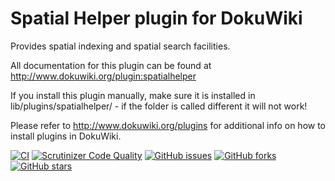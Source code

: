 # Spatial Helper plugin for DokuWiki

Provides spatial indexing and spatial search facilities.

All documentation for this plugin can be found at http://www.dokuwiki.org/plugin:spatialhelper

If you install this plugin manually, make sure it is installed in lib/plugins/spatialhelper/ - if the folder is called different it will not work!

Please refer to http://www.dokuwiki.org/plugins for additional info on how to install plugins in DokuWiki.

[![CI](https://github.com/mprins/dokuwiki-plugin-spatialhelper/actions/workflows/CI.yml/badge.svg)](https://github.com/mprins/dokuwiki-plugin-spatialhelper/actions/workflows/CI.yml)
[![Scrutinizer Code Quality](https://scrutinizer-ci.com/g/mprins/dokuwiki-plugin-spatialhelper/badges/quality-score.png?b=master)](https://scrutinizer-ci.com/g/mprins/dokuwiki-plugin-spatialhelper/?branch=master)
[![GitHub issues](https://img.shields.io/github/issues/mprins/dokuwiki-plugin-spatialhelper.svg)](https://github.com/mprins/dokuwiki-plugin-spatialhelper/issues)
[![GitHub forks](https://img.shields.io/github/forks/mprins/dokuwiki-plugin-spatialhelper.svg)](https://github.com/mprins/dokuwiki-plugin-spatialhelper/network)
[![GitHub stars](https://img.shields.io/github/stars/mprins/dokuwiki-plugin-spatialhelper.svg)](https://github.com/mprins/dokuwiki-plugin-spatialhelper/stargazers)
